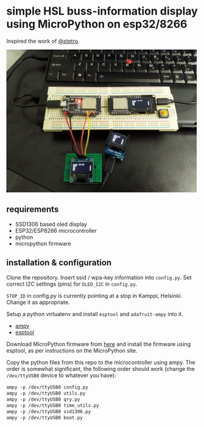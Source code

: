 # simple HSL buss-information display using MicroPython on esp32/8266
Inspired the work of [@stetro](https://github.com/stetro). 

<img src="imgs/output.jpg" width="500" />

## requirements
 * SSD1306 based oled display
 * ESP32/ESP8266 microcontroller
 * python
 * micropython firmware

## installation & configuration
Clone the repository. Insert ssid / wpa-key information into `config.py`. Set correct I2C settings (pins) for `OLED_I2C` in `config.py`.

`STOP_ID` in config.py is currently pointing at a stop in Kamppi, Helsinki. Change it as appropriate.

Setup a python virtualenv and install `esptool` and `adafruit-ampy` into it.

 * [ampy](https://github.com/pycampers/ampy)
 * [esptool](https://github.com/espressif/esptool)

Download MicroPython firmware from [here](http://micropython.org/download) and install the firmware using esptool, as per instructions on the MicroPython site.

Copy the python files from this repo to the microcontroller using ampy. The order is somewhat significant, the following order should work (change the `/dev/ttyUSB0` device to whatever you have):

    ampy -p /dev/ttyUSB0 config.py
    ampy -p /dev/ttyUSB0 utils.py
    ampy -p /dev/ttyUSB0 qry.py
    ampy -p /dev/ttyUSB0 time_utils.py
    ampy -p /dev/ttyUSB0 ssd1306.py
    ampy -p /dev/ttyUSB0 boot.py

